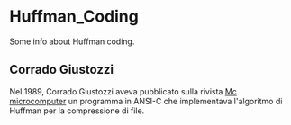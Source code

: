 # Huffman_Coding
Some info about Huffman coding.

## Corrado Giustozzi
Nel 1989, Corrado Giustozzi aveva pubblicato sulla rivista [Mc microcomputer](https://www.digitanto.it/mc-online/) un programma in ANSI-C che implementava l'algoritmo di Huffman per la compressione di file.

